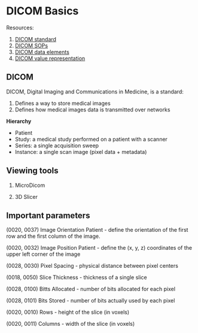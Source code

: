 # DICOM Basics

Resources:

1. [DICOM standard](https://www.dicomstandard.org/)
2. [DICOM SOPs](http://dicom.nema.org/dicom/2013/output/chtml/part04/sect_B.5.html)
3. [DICOM data elements](http://dicom.nema.org/medical/dicom/current/output/chtml/part06/chapter_6.html)
4. [DICOM value representation](http://dicom.nema.org/dicom/2013/output/chtml/part05/sect_6.2.html)




## DICOM

DICOM, Digital Imaging and Communications in Medicine, is a standard:

1. Defines a way to store medical images
2. Defines how medical images data is transmitted over networks

**Hierarchy**

- Patient
- Study: a medical study performed on a patient with a scanner
- Series: a single acquisition sweep
- Instance: a single scan image (pixel data + metadata)


## Viewing tools

1. MicroDicom

2. 3D Slicer

## Important parameters

(0020, 0037) Image Orientation Patient - define the orientation of the first row and the first column of the image.

(0020, 0032) Image Position Patient - define the (x, y, z) coordinates of the upper left corner of the image

(0028, 0030) Pixel Spacing - physical distance between pixel centers

(0018, 0050) Slice Thickness - thickness of a single slice

(0028, 0100) Bitts Allocated - number of bits allocated for each pixel

(0028, 0101) Bits Stored - number of bits actually used by each pixel

(0020, 0010) Rows - height of the slice (in voxels)

(0020, 0011) Columns - width of the slice (in voxels)


##
